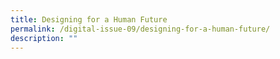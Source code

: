 ```yaml
---
title: Designing for a Human Future
permalink: /digital-issue-09/designing-for-a-human-future/
description: ""
---
```

